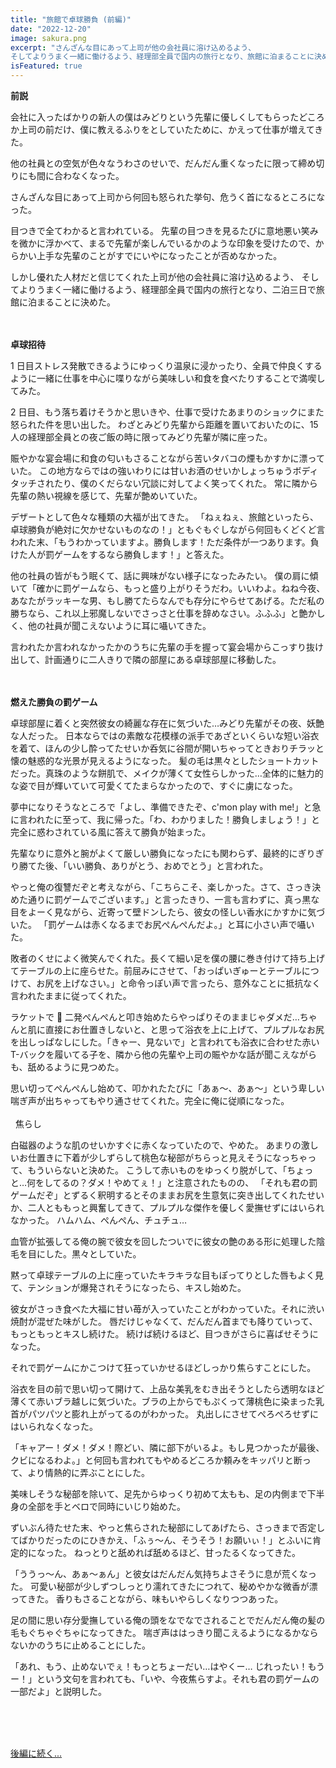 ```yaml
---
title: "旅館で卓球勝負 (前編)"
date: "2022-12-20"
image: sakura.png
excerpt: "さんざんな目にあって上司が他の会社員に溶け込めるよう、
そしてよりうまく一緒に働けるよう、経理部全員で国内の旅行となり、旅館に泊まることに決めた。「ねぇねぇ、旅館といったら、卓球勝負が絶対に欠かせないものなの！」と何回もくどくど言われた末、、、"
isFeatured: true
---
```


**前説**

会社に入ったばかりの新人の僕はみどりという先輩に優しくしてもらったどころか上司の前だけ、僕に教えるふりをとしていたために、かえって仕事が増えてきた。

他の社員との空気が色々なうわさのせいで、だんだん重くなったに限って締め切りにも間に合わなくなった。

さんざんな目にあって上司から何回も怒られた挙句、危うく首になるところになった。

目つきで全てわかると言われている。
先輩の目つきを見るたびに意地悪い笑みを微かに浮かべて、まるで先輩が楽しんでいるかのような印象を受けたので、からかい上手な先輩のことがすでにいやになったことが否めなかった。

しかし優れた人材だと信じてくれた上司が他の会社員に溶け込めるよう、
そしてよりうまく一緒に働けるよう、経理部全員で国内の旅行となり、二泊三日で旅館に泊まることに決めた。
\
&nbsp;
\
&nbsp;

**卓球招待**

1 日目ストレス発散できるようにゆっくり温泉に浸かったり、全員で仲良くするように一緒に仕事を中心に喋りながら美味しい和食を食べたりすることで満喫してみた。

2 日目、もう落ち着けそうかと思いきや、仕事で受けたあまりのショックにまた怒られた件を思い出した。
わざとみどり先輩から距離を置いておいたのに、15 人の経理部全員との夜ご飯の時に限ってみどり先輩が隣に座った。

賑やかな宴会場に和食の匂いもさることながら苦いタバコの煙もかすかに漂っていた。
この地方ならではの強いわりには甘いお酒のせいかしょっちゅうボディタッチされたり、僕のくだらない冗談に対してよく笑ってくれた。
常に隣から先輩の熱い視線を感じて、先輩が艶めいていた。

デザートとして色々な種類の大福が出てきた。
「ねぇねぇ、旅館といったら、卓球勝負が絶対に欠かせないものなの！」ともぐもぐしながら何回もくどくど言われた末、「もうわかっていますよ。勝負します！ただ条件が一つあります。負けた人が罰ゲームをするなら勝負します！」と答えた。

他の社員の皆がもう眠くて、話に興味がない様子になったみたい。
僕の肩に傾いて「確かに罰ゲームなら、もっと盛り上がりそうだわ。いいわよ。ねね今夜、あなたがラッキーな男、もし勝てたらなんでも存分にやらせてあげる。ただ私の勝ちなら、これ以上邪魔しないでさっさと仕事を辞めなさい。ふふふ」と艶かしく、他の社員が聞こえないように耳に囁いてきた。

言われたか言われなかったかのうちに先輩の手を握って宴会場からこっすり抜け出して、計画通りに二人きりで隣の部屋にある卓球部屋に移動した。
\
&nbsp;
\
&nbsp;

**燃えた勝負の罰ゲーム**

卓球部屋に着くと突然彼女の綺麗な存在に気づいた…みどり先輩がその夜、妖艶な人だった。
日本ならではの素敵な花模様の派手であざといくらいな短い浴衣を着て、ほんの少し酔ってたせいか呑気に谷間が開いちゃってときおりチラッと懐の魅惑的な光景が見えるようになった。
髪の毛は黒々としたショートカットだった。真珠のような餅肌で、メイクが薄くて女性らしかった…全体的に魅力的な姿で目が輝いていて可愛くてたまらなかったので、すぐに虜になった。

夢中になりそうなところで「よし、準備できたぞ、c'mon play with me!」と急に言われたに至って、我に帰った。「わ、わかりました！勝負しましょう！」と完全に惑わされている風に答えて勝負が始まった。

先輩なりに意外と腕がよくて厳しい勝負になったにも関わらず、最終的にぎりぎり勝てた後、「いい勝負、ありがとう、おめでとう」と言われた。

やっと俺の復讐だぞと考えながら、「こちらこそ、楽しかった。さて、さっき決めた通りに罰ゲームでございます。」と言ったきり、一言も言わずに、真っ黒な目をよーく見ながら、近寄って壁ドンしたら、彼女の怪しい香水にかすかに気づいた。
「罰ゲームは赤くなるまでお尻ぺんぺんだよ。」と耳に小さい声で囁いた。

敗者のくせによく微笑んでくれた。長くて細い足を僕の腰に巻き付けて持ち上げてテーブルの上に座らせた。前屈みにさせて、「おっぱいぎゅーとテーブルにつけて、お尻を上げなさい。」と命令っぽい声で言ったら、意外なことに抵抗なく言われたままに従ってくれた。

ラケットで 🏓 二発ぺんぺんと叩き始めたらやっぱりそのままじゃダメだ…ちゃんと肌に直接にお仕置きしないと、と思って浴衣を上に上げて、プルプルなお尻を出しっぱなしにした。「きゃー、見ないで」と言われても浴衣に合わせた赤い T-バックを履いてる子を、隣から他の先輩や上司の賑やかな話が聞こえながらも、舐めるように見つめた。

思い切ってぺんぺんし始めて、叩かれたたびに「あぁ〜、あぁ〜」という卑しい喘ぎ声が出ちゃってもやり通させてくれた。完全に俺に従順になった。
\
&nbsp;
\
&nbsp;
焦らし

白磁器のような肌のせいかすぐに赤くなっていたので、やめた。
あまりの激しいお仕置きに下着が少しずらして桃色な秘部がちらっと見えそうになっちゃって、もういらないと決めた。
こうして赤いものをゆっくり脱がして、「ちょっと…何をしてるの？ダメ！やめてぇ！」と注意されたものの、
「それも君の罰ゲームだぞ」とずるく釈明するとそのままお尻を生意気に突き出してくれたせいか、二人とももっと興奮してきて、プルプルな傑作を優しく愛撫せずにはいられなかった。
ハムハム、ぺんぺん、チュチュ…

血管が拡張してる俺の腕で彼女を回したついでに彼女の艶のある形に処理した陰毛を目にした。黒々としていた。

黙って卓球テーブルの上に座っていたキラキラな目もぽってりとした唇もよく見て、テンションが爆発されそうになったら、キスし始めた。

彼女がさっき食べた大福に甘い苺が入っていたことがわかっていた。それに渋い焼酎が混ぜた味がした。
唇だけじゃなくて、だんだん首までも降りていって、もっともっとキスし続けた。
続けば続けるほど、目つきがさらに喜ばせそうになった。

それで罰ゲームにかこつけて狂っていかせるほどしっかり焦らすことにした。

浴衣を目の前で思い切って開けて、上品な美乳をむき出そうとしたら透明なほど薄くて赤いブラ越しに気づいた。ブラの上からでもぷくって薄桃色に染まった乳首がパツパツと膨れ上がってるのがわかった。
丸出しにさせてぺろぺろせずにはいられなくなった。

「キャアー！ダメ！ダメ！際どい、隣に部下がいるよ。もし見つかったが最後、クビになるわよ。」と何回も言われてもやめるどころか頼みをキッパリと断って、より情熱的に弄ぶことにした。

美味しそうな秘部を除いて、足先からゆっくり初めて太もも、足の内側まで下半身の全部を手とベロで同時にいじり始めた。

ずいぶん待たせた末、やっと焦らされた秘部にしてあげたら、さっきまで否定してばかりだったのにひきかえ、「ふぅ～ん、そうそう！お願いぃ！」とふいに肯定的になった。
ねっとりと舐めれば舐めるほど、甘ったるくなってきた。

「ううっ～ん、あぁ～ぁん」と彼女はだんだん気持ちよさそうに息が荒くなった。
可愛い秘部が少しずつしっとり濡れてきたにつれて、秘めやかな微香が漂ってきた。
香りもさることながら、味もいやらしくなりつつあった。

足の間に思い存分愛撫している俺の頭をなでなでされることでだんだん俺の髪の毛もぐちゃぐちゃになってきた。
喘ぎ声ははっきり聞こえるようになるかならないかのうちに止めることにした。

「あれ、もう、止めないでぇ！もっとちょーだい…はやくー… じれったい！もうー！」という文句を言われても、「いや、今夜焦らすよ。それも君の罰ゲームの一部だよ」と説明した。

\
&nbsp;
\
&nbsp;

[後編に続く...](/posts/ryokan2)
